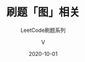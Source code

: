 ---
layout:     post
title:      刷题「图」相关
subtitle:   LeetCode刷题系列
date:       2020-10-01
author:     V
header-img: img/post-bg-github-cup.jpg
catalog: true
tags:
    - LeetCode刷题之数据结构系列
---